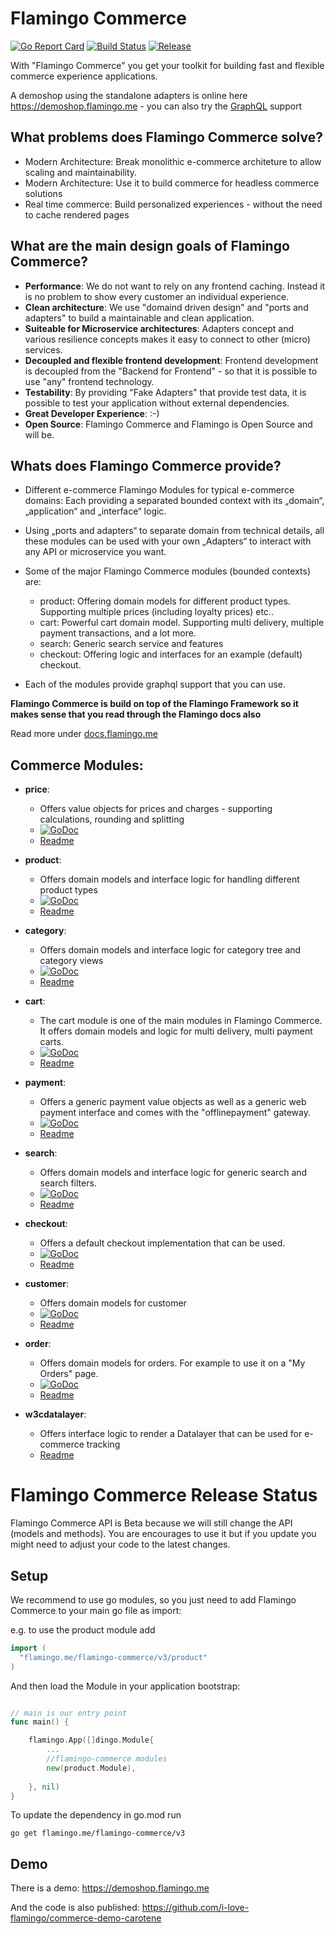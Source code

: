 
# Flamingo Commerce
[![Go Report Card](https://goreportcard.com/badge/github.com/i-love-flamingo/flamingo-commerce)](https://goreportcard.com/report/github.com/i-love-flamingo/flamingo-commerce)
[![Build Status](https://travis-ci.org/i-love-flamingo/flamingo-commerce.svg?branch=master)](https://travis-ci.org/i-love-flamingo/flamingo-commerce?branch=master)
[![Release](https://img.shields.io/github/release/i-love-flamingo/flamingo-commerce?style=flat-square)](https://github.com/i-love-flamingo/flamingo-commerce/releases)


With "Flamingo Commerce" you get your toolkit for building fast and flexible commerce experience applications.

A demoshop using the standalone adapters is online here https://demoshop.flamingo.me - you can also try the [GraphQL](https://demoshop.flamingo.me/en/graphql-console) support
 
## What problems does Flamingo Commerce solve?

* Modern Architecture: Break monolithic e-commerce architeture to allow scaling and maintainability. 
* Modern Architecture: Use it to build commerce for headless commerce solutions
* Real time commerce: Build personalized experiences - without the need to cache rendered pages

## What are the main design goals of Flamingo Commerce?


* **Performance**: We do not want to rely on any frontend caching. Instead it is no problem to show every customer an individual experience.
* **Clean architecture**: We use "domaind driven design" and "ports and adapters" to build a maintainable and clean application. 
* **Suiteable for Microservice architectures**: Adapters concept and various resilience concepts makes it easy to connect to other (micro) services.
* **Decoupled and flexible frontend development**: Frontend development is decoupled from the "Backend for Frontend" - so that it is possible to use "any" frontend technology.
* **Testability**: By providing "Fake Adapters" that provide test data, it is possible to test your application without external dependencies.
* **Great Developer Experience**: :-)
* **Open Source**: Flamingo Commerce and Flamingo is Open Source and will be.


## Whats does Flamingo Commerce provide?

* Different e-commerce Flamingo Modules for typical e-commerce domains: Each providing a separated bounded context with its „domain“, „application“ and „interface“ logic.
* Using „ports and adapters“ to separate domain from technical details, all these modules can be used with your own „Adapters“ to interact with any API or microservice you want.
* Some of the major Flamingo Commerce modules (bounded contexts) are:
    * product: Offering domain models for different product types. Supporting multiple prices (including loyalty prices) etc..
    * cart: Powerful cart domain model. Supporting multi delivery, multiple payment transactions, and a lot more. 
    * search: Generic search service and features
    * checkout: Offering logic and interfaces for an example (default) checkout.
    
* Each of the modules provide graphql support that you can use.
    

**Flamingo Commerce is build on top of the Flamingo Framework so it makes sense that you read through the Flamingo docs also**

Read more under [docs.flamingo.me](https://docs.flamingo.me/4.%20Flamingo%20Commerce/1.%20Introduction/About%20Flamingo%20Commerce.html)

## Commerce Modules:

* **price**: 
    * Offers value objects for prices and charges - supporting calculations, rounding and splitting
    * [![GoDoc](https://godoc.org/github.com/i-love-flamingo/flamingo-commerce/price?status.svg)](https://godoc.org/github.com/i-love-flamingo/flamingo-commerce/price)
    * [Readme](price/Readme.md)
* **product**: 
    * Offers domain models and interface logic for handling different product types
    * [![GoDoc](https://godoc.org/github.com/i-love-flamingo/flamingo-commerce/product?status.svg)](https://godoc.org/github.com/i-love-flamingo/flamingo-commerce/product) 
    * [Readme](product/Readme.md)
* **category**: 
    * Offers domain models and interface logic for category tree and category views
    * [![GoDoc](https://godoc.org/github.com/i-love-flamingo/flamingo-commerce/category?status.svg)](https://godoc.org/github.com/i-love-flamingo/flamingo-commerce/category) 
    * [Readme](category/Readme.md)
* **cart**: 
    * The cart module is one of the main modules in Flamingo Commerce. It offers domain models and logic for multi delivery, multi payment carts.
    * [![GoDoc](https://godoc.org/github.com/i-love-flamingo/flamingo-commerce/cart/domain/cart?status.svg)](https://godoc.org/github.com/i-love-flamingo/flamingo-commerce/domain/cart) 
    * [Readme](cart/Readme.md)
* **payment**: 
    * Offers a generic payment value objects as well as a generic web payment interface and comes with the "offlinepayment" gateway.
    * [![GoDoc](https://godoc.org/github.com/i-love-flamingo/flamingo-commerce/payment/domain?status.svg)](https://godoc.org/github.com/i-love-flamingo/flamingo-commerce/payment/domain) 
    * [Readme](payment/Readme.md)
* **search**: 
    * Offers domain models and interface logic for generic search and search filters.
    * [![GoDoc](https://godoc.org/github.com/i-love-flamingo/flamingo-commerce/search/domain?status.svg)](https://godoc.org/github.com/i-love-flamingo/flamingo-commerce/search/domain) 
    * [Readme](search/Readme.md)
* **checkout**: 
    * Offers a default checkout implementation that can be used.
    * [![GoDoc](https://godoc.org/github.com/i-love-flamingo/flamingo-commerce/checkout?status.svg)](https://godoc.org/github.com/i-love-flamingo/flamingo-commerce/checkout) 
    * [Readme](checkout/Readme.md)
* **customer**: 
    * Offers domain models for customer
    * [![GoDoc](https://godoc.org/github.com/i-love-flamingo/flamingo-commerce/customer/domain?status.svg)](https://godoc.org/github.com/i-love-flamingo/flamingo-commerce/customer/domain) 
    * [Readme](customer/Readme.md)
* **order**: 
    * Offers domain models for orders. For example to use it on a "My Orders" page.
    * [![GoDoc](https://godoc.org/github.com/i-love-flamingo/flamingo-commerce/order/domain?status.svg)](https://godoc.org/github.com/i-love-flamingo/flamingo-commerce/order/domain) 
    * [Readme](order/Readme.md)

* **w3cdatalayer**: 
    * Offers interface logic to render a Datalayer that can be used for e-commerce tracking
    * [Readme](w3cdatalayer/Readme.md)
    
# Flamingo Commerce Release Status

Flamingo Commerce API is Beta because we will still change the API (models and methods).
You are encourages to use it but if you update you might need to adjust your code to the latest changes.


## Setup

We recommend to use go modules, so you just need to add Flamingo Commerce to your main go file as import:

e.g. to use the product module add

```go
import (
  "flamingo.me/flamingo-commerce/v3/product"
)
```

And then load the Module in your application bootstrap:

```go

// main is our entry point
func main() {

	flamingo.App([]dingo.Module{
	    ...
		//flamingo-commerce modules
		new(product.Module),
		
	}, nil)
}


```

To update the dependency in go.mod run

```
go get flamingo.me/flamingo-commerce/v3
```
## Demo 

There is a demo: https://demoshop.flamingo.me

And the code is also published: https://github.com/i-love-flamingo/commerce-demo-carotene
